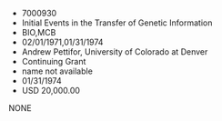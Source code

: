 * 7000930
* Initial Events in the Transfer of Genetic Information
* BIO,MCB
* 02/01/1971,01/31/1974
* Andrew Pettifor, University of Colorado at Denver
* Continuing Grant
*   name not available
* 01/31/1974
* USD 20,000.00

NONE